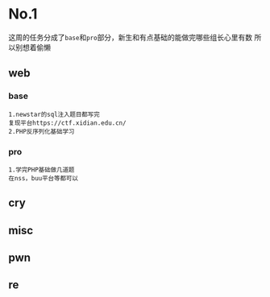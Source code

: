 # No.1
这周的任务分成了`base`和`pro`部分，新生和有点基础的能做完哪些组长心里有数
所以别想着偷懒
## web
### base
```
1.newstar的sql注入题目都写完
复现平台https://ctf.xidian.edu.cn/
2.PHP反序列化基础学习
```
### pro
```
1.学完PHP基础做几道题
在nss，buu平台等都可以
```
## cry

## misc

## pwn

## re

